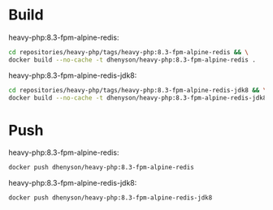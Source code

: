 # Build
heavy-php:8.3-fpm-alpine-redis:
```bash
cd repositories/heavy-php/tags/heavy-php:8.3-fpm-alpine-redis && \
docker build --no-cache -t dhenyson/heavy-php:8.3-fpm-alpine-redis .
```

heavy-php:8.3-fpm-alpine-redis-jdk8:
```bash
cd repositories/heavy-php/tags/heavy-php:8.3-fpm-alpine-redis-jdk8 && \
docker build --no-cache -t dhenyson/heavy-php:8.3-fpm-alpine-redis-jdk8 .
```

# Push
heavy-php:8.3-fpm-alpine-redis:
```bash
docker push dhenyson/heavy-php:8.3-fpm-alpine-redis
```

heavy-php:8.3-fpm-alpine-redis-jdk8:
```bash
docker push dhenyson/heavy-php:8.3-fpm-alpine-redis-jdk8
```
